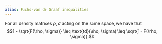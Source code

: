 ```yaml
---
alias: Fuchs-van de Graaf inequalities
---
```


For all density matrices $\rho, \sigma$ acting on the same space, we have that 
$$1 - \sqrt{F(\rho, \sigma)} \leq \text{td}(\rho, \sigma) \leq \sqrt{1 - F(\rho, \sigma)}.$$
